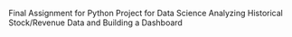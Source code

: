 Final Assignment for Python Project for Data Science
Analyzing Historical Stock/Revenue Data and Building a Dashboard
